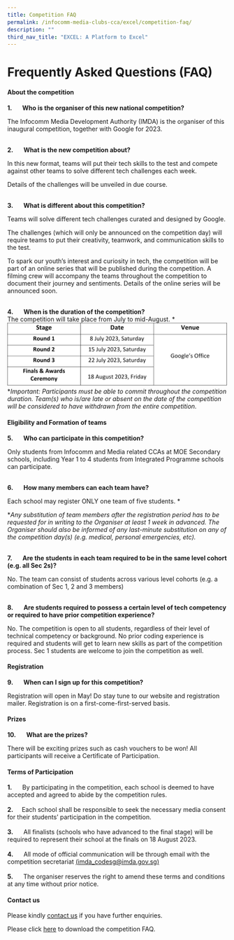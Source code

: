 ```yaml
---
title: Competition FAQ
permalink: /infocomm-media-clubs-cca/excel/competition-faq/
description: ""
third_nav_title: "EXCEL: A Platform to Excel"
---
```

# Frequently Asked Questions (FAQ)

#### About the competition

**1.**&nbsp;&nbsp;&nbsp;&nbsp;&nbsp; **Who is the organiser of this new national competition?**

The Infocomm Media Development Authority (IMDA) is the organiser of this inaugural competition, together with Google for 2023.



<br>**2.**&nbsp;&nbsp;&nbsp;&nbsp;&nbsp; **What is the new competition about?**

In this new format, teams will put their tech skills to the test and compete against other teams to solve different tech challenges each week.

Details of the challenges will be unveiled in due course.

<br>**3.**&nbsp;&nbsp;&nbsp;&nbsp;&nbsp; **What is different about this competition?**

Teams will solve different tech challenges curated and designed by Google.

The challenges (which will only be announced on the competition day) will require teams to put their creativity, teamwork, and communication skills to the test.

To spark our youth’s interest and curiosity in tech, the competition will be part of an online series that will be published during the competition. A filming crew will accompany the teams throughout the competition to document their journey and sentiments. Details of the online series will be announced soon.

<br> **4.**&nbsp;&nbsp;&nbsp;&nbsp;&nbsp; **When is the duration of the competition?**  
The competition will take place from July to mid-August. \*
![](/images/Icmclub/competition%20duration%20final.png)
**Important: Participants must be able to commit throughout the competition duration. Team(s) who is/are late or absent on the date of the competition will be considered to have withdrawn from the entire competition.*





#### Eligibility and Formation of teams

**5.**&nbsp;&nbsp;&nbsp;&nbsp;&nbsp; **Who can participate in this competition?**

Only students from Infocomm and Media related CCAs at MOE Secondary schools, including Year 1 to 4 students from Integrated Programme schools can participate.



<br> **6.**&nbsp;&nbsp;&nbsp;&nbsp;&nbsp; **How many members can each team have?**

Each school may register ONLY one team of five students. *

**Any substitution of team members after the registration period has to be requested for in writing to the Organiser at least 1 week in advanced. The Organiser should also be informed of any last-minute substitution on any of the competition day(s) (e.g.  medical, personal emergencies, etc).*



<br> **7.**&nbsp;&nbsp;&nbsp;&nbsp;&nbsp; **Are the students in each team required to be in the same level cohort (e.g. all Sec 2s)?**

No. The team can consist of students across various level cohorts (e.g. a combination of Sec 1, 2 and 3 members)


<br>**8.**&nbsp;&nbsp;&nbsp;&nbsp;&nbsp; **Are students required to possess a certain level of tech competency or required to have prior competition experience?**

No. The competition is open to all students, regardless of their level of technical competency or background. No prior coding experience is required and students will get to learn new skills as part of the competition process. Sec 1 students are welcome to join the competition as well.


#### Registration

**9.**&nbsp;&nbsp;&nbsp;&nbsp;&nbsp; **When can I sign up for this competition?**

Registration will open in May! Do stay tune to our website and registration mailer. Registration is on a first-come-first-served basis.

#### Prizes
**10.**&nbsp;&nbsp;&nbsp;&nbsp;&nbsp; **What are the prizes?**

There will be exciting prizes such as cash vouchers to be won! All participants will receive a Certificate of Participation.


#### Terms of Participation

**1.**&nbsp;&nbsp;&nbsp;&nbsp;&nbsp; By participating in the competition, each school is deemed to have accepted and agreed to abide by the competition rules.<br>
<br>**2.**&nbsp;&nbsp;&nbsp;&nbsp;&nbsp;Each school shall be responsible to seek the necessary media consent for their students’ participation in the competition.<br>
<br>**3.**&nbsp;&nbsp;&nbsp;&nbsp;&nbsp; All finalists (schools who have advanced to the final stage) will be required to represent their school at the finals on 18 August 2023. <br>
<br>**4.**&nbsp;&nbsp;&nbsp;&nbsp;&nbsp; All mode of official communication will be through email with the competition secretariat [(imda_codesg@imda.gov.sg)](mailto:imda_codesg@imda.gov.sg)<br>
<br>**5.**&nbsp;&nbsp;&nbsp;&nbsp;&nbsp; The organiser reserves the right to amend these terms and conditions at any time without prior notice.

#### Contact us
Please kindly [contact us](mailto:imda_codesg@imda.gov.sg) if you have further enquiries.


Please click [here](https://go.gov.sg/excel-competition-faq) to download the competition FAQ.